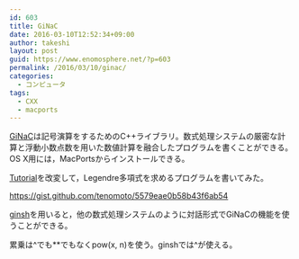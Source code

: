 ```yaml
---
id: 603
title: GiNaC
date: 2016-03-10T12:52:34+09:00
author: takeshi
layout: post
guid: https://www.enomosphere.net/?p=603
permalink: /2016/03/10/ginac/
categories:
  - コンピュータ
tags:
  - CXX
  - macports
---
```

<a href="http://www.ginac.de">GiNaC</a>は記号演算をするためのC++ライブラリ。<!--more-->数式処理システムの厳密な計算と浮動小数点数を用いた数値計算を融合したプログラムを書くことができる。OS X用には，MacPortsからインストールできる。

<a href="http://www.ginac.de/tutorial/#How-to-use-it-from-within-C_002b_002b">Tutorial</a>を改変して，Legendre多項式を求めるプログラムを書いてみた。

https://gist.github.com/tenomoto/5579eae0b58b43f6ab54

<a href="http://www.ginac.de/tutorial/#What-it-can-do-for-you">ginsh</a>を用いると，他の数式処理システムのように対話形式でGiNaCの機能を使うことができる。

累乗は^でも**でもなくpow(x, n)を使う。ginshでは^が使える。